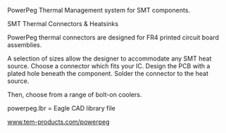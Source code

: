PowerPeg Thermal Management system for SMT components. 

SMT Thermal Connectors & Heatsinks

PowerPeg thermal connectors are designed for FR4 printed circuit board assemblies.

A selection of sizes allow the designer to accommodate any SMT heat source. Choose a connector which fits your IC. Design the PCB with a plated hole beneath the component. Solder the connector to the heat source.

Then, choose from a range of bolt-on coolers.


powerpeg.lbr = Eagle CAD library file

www.tem-products.com/powerpeg
